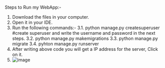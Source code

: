 Steps to Run my WebApp:-
  1. Download the files in your computer.
  2. Open it in your IDE.
  3. Run the following commands:-
    3.1. python manage.py createsuperuser #create superuser and write the username and password in the next steps.
    3.2. python manage.py makemigrations
    3.3. python manage.py migrate
    3.4. pyhton manage.py runserver
  4. After writing above code you will get a IP address for the server, Click on it.
  5. ![image](https://user-images.githubusercontent.com/40575030/177054541-89c9556f-67e0-4a0b-be2f-7a1f647a6ba2.png)

